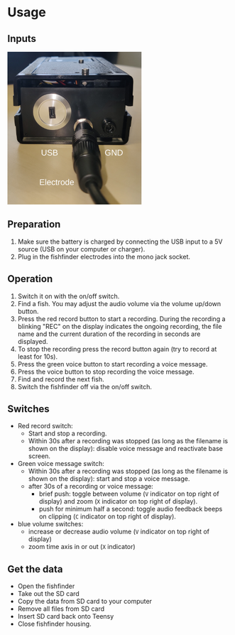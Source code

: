 # Usage

## Inputs

<img src="images/fishfinder-v1a-inputs.png" width=60%>


## Preparation

1. Make sure the battery is charged by connecting the USB input to a
   5V source (USB on your computer or charger).
2. Plug in the fishfinder electrodes into the mono jack socket.


## Operation

1. Switch it on with the on/off switch.
2. Find a fish. You may adjust the audio volume via the volume up/down button.
3. Press the red record button to start a recording. During the
   recording a blinking "REC" on the display indicates the ongoing
   recording, the file name and the current duration of the recording
   in seconds are displayed.
4. To stop the recording press the record button again (try to record at
   least for 10s).
5. Press the green voice button to start recording a voice message.
6. Press the voice button to stop recording the voice message.
7. Find and record the next fish.
8. Switch the fishfinder off via the on/off switch.


## Switches

- Red record switch:
  - Start and stop a recording.
  - Within 30s after a recording was stopped (as long as the filename
    is shown on the display): disable voice message and reactivate
    base screen.
- Green voice message switch:
  - Within 30s after a recording was stopped (as long as the filename
    is shown on the display): start and stop a voice message.
  - after 30s of a recording or voice message:
    - brief push: toggle between volume (`V` indicator on top right of
      display) and zoom (`X` indicator on top right of display).
    - push for minimum half a second: toggle audio feedback beeps on
      clipping (`C` indicator on top right of display).
- blue volume switches:
  - increase or decrease audio volume (`V` indicator on top right of display)
  - zoom time axis in or out (`X` indicator)


## Get the data

- Open the fishfinder
- Take out the SD card
- Copy the data from SD card to your computer
- Remove all files from SD card
- Insert SD card back onto Teensy
- Close fishfinder housing.
